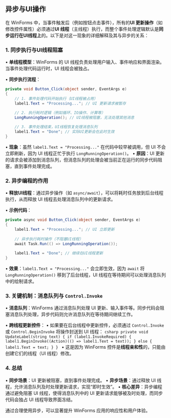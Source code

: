 ## 异步与UI操作


在 WinForms 中，当事件触发后（例如按钮点击事件），所有的**UI 更新操作**（如修改控件属性）必须通过**UI 线程**（主线程）执行，而整个事件处理逻辑默认是**同步运行在UI线程上**的。以下是对这一现象的详细解释及其与异步的关系：



### **1. 同步执行与UI线程阻塞**
• **单线程模型**：WinForms 的 UI 线程负责处理用户输入、事件响应和界面渲染。当事件处理代码运行时，UI 线程会被独占。

• **同步执行流程**：
  ```csharp
  private void Button_Click(object sender, EventArgs e)
  {
      // 1. 事件处理代码开始执行（UI线程被占用）
      label1.Text = "Processing..."; // UI 更新请求被暂存
      
      // 2. 执行耗时逻辑（例如循环、IO操作、计算等）
      LongRunningOperation(); // UI线程被阻塞，无法处理其他消息

      // 3. 事件处理结束，UI线程恢复处理消息队列
      label1.Text = "Done"; // 实际UI更新会在此时生效
  }
  ```
  • **现象**：虽然 `label1.Text = "Processing..."` 在代码中较早被调用，但 UI 不会立即刷新，因为 UI 线程正忙于执行 `LongRunningOperation()`。
  • **原因**：UI 更新的请求会被添加到消息队列，但消息队列的处理会被当前正在运行的同步代码阻塞，直到事件处理完成。



### **2. 异步编程的作用**
• **释放UI线程**：通过异步操作（如 `async/await`），可以将耗时任务放到后台线程执行，从而释放 UI 线程去处理消息队列中的更新请求。

• **示例代码**：
  ```csharp
  private async void Button_Click(object sender, EventArgs e)
  {
      label1.Text = "Processing..."; // UI 立即更新
      
      // 异步执行耗时操作（不阻塞UI线程）
      await Task.Run(() => LongRunningOperation());
      
      label1.Text = "Done"; // 继续在UI线程更新
  }
  ```
  • **效果**：`label1.Text = "Processing..."` 会立即生效，因为 `await` 将 `LongRunningOperation()` 移到了后台线程，UI 线程在等待期间可以处理消息队列中的绘制请求。



### **3. 关键机制：消息队列与 `Control.Invoke`**
• **消息队列**：WinForms 通过消息队列处理 UI 更新、输入事件等。同步代码会阻塞消息队列处理，异步代码则允许消息队列在等待期间继续工作。

• **跨线程更新控件**：
  • 如果要在后台线程中更新控件，必须通过 `Control.Invoke` 或 `Control.BeginInvoke` 将操作封送到 UI 线程：
    ```csharp
    private void UpdateLabel(string text)
    {
        if (label1.InvokeRequired)
        {
            label1.BeginInvoke((Action)(() => label1.Text = text));
        }
        else
        {
            label1.Text = text;
        }
    }
    ```
  • 这是因为 WinForms 控件是**线程亲和性**的，只能由创建它们的线程（UI 线程）修改。



### **4. 总结**
• **同步场景**：UI 更新被阻塞，直到事件处理完成。
• **异步场景**：通过释放 UI 线程，允许消息队列及时处理更新请求，实现“即时生效”。
• **核心差异**：异步编程通过避免阻塞 UI 线程，使得消息队列中的 UI 更新请求能够被及时处理，而同步代码会独占 UI 线程导致界面冻结。

通过合理使用异步，可以显著提升 WinForms 应用的响应性和用户体验。